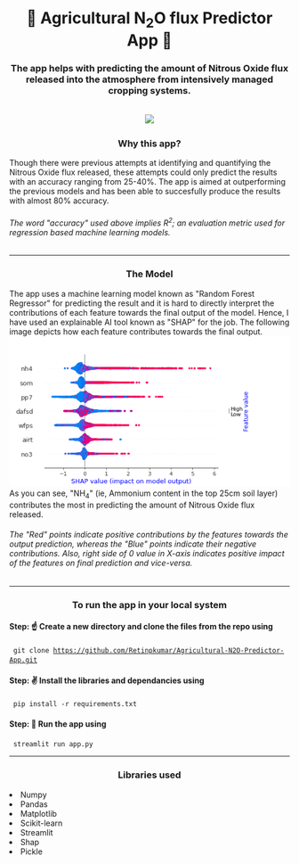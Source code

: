 <h1 align=center> 🌿 Agricultural N<sub>2</sub>O flux Predictor App 🌿 </h1>

<h3 align=center>The app helps with predicting the amount of Nitrous Oxide flux released into the atmosphere from intensively managed cropping systems. </h3>
<br>
<div align=center>
<img src="https://user-images.githubusercontent.com/67088817/150121924-49649c78-3a7a-43d5-b385-de90dcba44ea.png" height="450"></img>
<br>
</div>
<h3 align=center> Why this app? </h3>
<p>Though there were previous attempts at identifying and quantifying the Nitrous Oxide flux released, these attempts could only predict the results with an accuracy ranging from 25-40%. The app is aimed at outperforming the previous models and has been able to succesfully produce the results with almost 80% accuracy.</p>

###### The word "accuracy" used above implies R<sup>2</sup>; an evaluation metric used for regression based machine learning models.
<hr>
<h3 align=center> The Model </h3>
The app uses a machine learning model known as "Random Forest Regressor" for predicting the result and it is hard to directly interpret the contributions of each feature towards the final output of the model. Hence, I have used an explainable AI tool known as "SHAP" for the job. The following image depicts how each feature contributes towards the final output.
<div align=center>
<img src="https://github.com/Retinpkumar/Agricultural-N2O-Predictor-App/blob/main/plots/summaryplot.png"></img>
</div>
As you can see, "NH<sub>4</sub>" (ie, Ammonium content in the top 25cm soil layer) contributes the most in predicting the amount of Nitrous Oxide flux released. 

###### The "Red" points indicate positive contributions by the features towards the output prediction, whereas the "Blue" points indicate their negative contributions. Also, right side of 0 value in X-axis indicates positive impact of the features on final prediction and vice-versa.
<hr>
<h3 align=center> To run the app in your local system </h3>

#### Step: ☝ Create a new directory and clone the files from the repo using
<code> git clone https://github.com/Retinpkumar/Agricultural-N2O-Predictor-App.git</code>
#### Step: ✌ Install the libraries and dependancies using
<code> pip install -r requirements.txt </code>
#### Step: 🤟 Run the app using
<code> streamlit run app.py </code>
<hr>

<h3 align=center> Libraries used </h3>
<li> Numpy </li> 
<li> Pandas </li>
<li> Matplotlib </li>
<li> Scikit-learn </li>
<li> Streamlit </li>
<li> Shap </li>
<li> Pickle </li>
